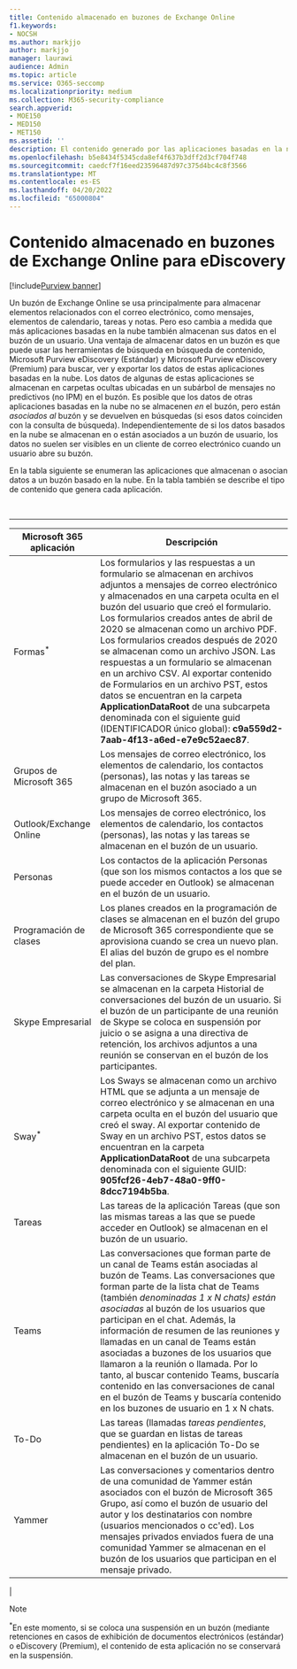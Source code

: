 ```yaml
---
title: Contenido almacenado en buzones de Exchange Online
f1.keywords:
- NOCSH
ms.author: markjjo
author: markjjo
manager: laurawi
audience: Admin
ms.topic: article
ms.service: O365-seccomp
ms.localizationpriority: medium
ms.collection: M365-security-compliance
search.appverid:
- MOE150
- MED150
- MET150
ms.assetid: ''
description: El contenido generado por las aplicaciones basadas en la nube en Microsoft 365 se almacena o asocia con el buzón Exchange Online de un usuario. Este contenido se puede buscar mediante las herramientas de Exhibición de documentos electrónicos de Microsoft.
ms.openlocfilehash: b5e8434f5345cda8ef4f637b3dff2d3cf704f748
ms.sourcegitcommit: caedcf7f16eed23596487d97c375d4bc4c8f3566
ms.translationtype: MT
ms.contentlocale: es-ES
ms.lasthandoff: 04/20/2022
ms.locfileid: "65000804"
---
```

# <a name="content-stored-in-exchange-online-mailboxes-for-ediscovery"></a>Contenido almacenado en buzones de Exchange Online para eDiscovery

[!include[Purview banner](../includes/purview-rebrand-banner.md)]

Un buzón de Exchange Online se usa principalmente para almacenar elementos relacionados con el correo electrónico, como mensajes, elementos de calendario, tareas y notas. Pero eso cambia a medida que más aplicaciones basadas en la nube también almacenan sus datos en el buzón de un usuario. Una ventaja de almacenar datos en un buzón es que puede usar las herramientas de búsqueda en búsqueda de contenido, Microsoft Purview eDiscovery (Estándar) y Microsoft Purview eDiscovery (Premium) para buscar, ver y exportar los datos de estas aplicaciones basadas en la nube. Los datos de algunas de estas aplicaciones se almacenan en carpetas ocultas ubicadas en un subárbol de mensajes no predictivos (no IPM) en el buzón. Es posible que los datos de otras aplicaciones basadas en la nube no se almacenen _en_ el buzón, pero están _asociados al_ buzón y se devuelven en búsquedas (si esos datos coinciden con la consulta de búsqueda). Independientemente de si los datos basados en la nube se almacenan en o están asociados a un buzón de usuario, los datos no suelen ser visibles en un cliente de correo electrónico cuando un usuario abre su buzón.

En la tabla siguiente se enumeran las aplicaciones que almacenan o asocian datos a un buzón basado en la nube. En la tabla también se describe el tipo de contenido que genera cada aplicación.

<br>

****

|Microsoft 365 aplicación|Descripción|
|---|---|
|Formas<sup>*</sup>|Los formularios y las respuestas a un formulario se almacenan en archivos adjuntos a mensajes de correo electrónico y almacenados en una carpeta oculta en el buzón del usuario que creó el formulario. Los formularios creados antes de abril de 2020 se almacenan como un archivo PDF. Los formularios creados después de 2020 se almacenan como un archivo JSON. Las respuestas a un formulario se almacenan en un archivo CSV. Al exportar contenido de Formularios en un archivo PST, estos datos se encuentran en la carpeta **ApplicationDataRoot** de una subcarpeta denominada con el siguiente guid (IDENTIFICADOR único global): **c9a559d2-7aab-4f13-a6ed-e7e9c52aec87**.|
|Grupos de Microsoft 365|Los mensajes de correo electrónico, los elementos de calendario, los contactos (personas), las notas y las tareas se almacenan en el buzón asociado a un grupo de Microsoft 365.|
|Outlook/Exchange Online|Los mensajes de correo electrónico, los elementos de calendario, los contactos (personas), las notas y las tareas se almacenan en el buzón de un usuario.|
|Personas|Los contactos de la aplicación Personas (que son los mismos contactos a los que se puede acceder en Outlook) se almacenan en el buzón de un usuario.|
|Programación de clases|Los planes creados en la programación de clases se almacenan en el buzón del grupo de Microsoft 365 correspondiente que se aprovisiona cuando se crea un nuevo plan. El alias del buzón de grupo es el nombre del plan.|
|Skype Empresarial|Las conversaciones de Skype Empresarial se almacenan en la carpeta Historial de conversaciones del buzón de un usuario. Si el buzón de un participante de una reunión de Skype se coloca en suspensión por juicio o se asigna a una directiva de retención, los archivos adjuntos a una reunión se conservan en el buzón de los participantes.|
|Sway<sup>*</sup>|Los Sways se almacenan como un archivo HTML que se adjunta a un mensaje de correo electrónico y se almacenan en una carpeta oculta en el buzón del usuario que creó el sway. Al exportar contenido de Sway en un archivo PST, estos datos se encuentran en la carpeta **ApplicationDataRoot** de una subcarpeta denominada con el siguiente GUID: **905fcf26-4eb7-48a0-9ff0-8dcc7194b5ba**.|
|Tareas|Las tareas de la aplicación Tareas (que son las mismas tareas a las que se puede acceder en Outlook) se almacenan en el buzón de un usuario.|
|Teams|Las conversaciones que forman parte de un canal de Teams están asociadas al buzón de Teams. Las conversaciones que forman parte de la lista chat de Teams (también *denominadas 1 x N chats) están asociadas* al buzón de los usuarios que participan en el chat. Además, la información de resumen de las reuniones y llamadas en un canal de Teams están asociadas a buzones de los usuarios que llamaron a la reunión o llamada. Por lo tanto, al buscar contenido Teams, buscaría contenido en las conversaciones de canal en el buzón de Teams y buscaría contenido en los buzones de usuario en 1 x N chats.|
|To-Do|Las tareas (llamadas *tareas pendientes*, que se guardan en listas de tareas pendientes) en la aplicación To-Do se almacenan en el buzón de un usuario.|
|Yammer|Las conversaciones y comentarios dentro de una comunidad de Yammer están asociados con el buzón de Microsoft 365 Grupo, así como el buzón de usuario del autor y los destinatarios con nombre (usuarios mencionados o cc'ed). Los mensajes privados enviados fuera de una comunidad Yammer se almacenan en el buzón de los usuarios que participan en el mensaje privado.|
|

> [!NOTE]
> <sup>*</sup>En este momento, si se coloca una suspensión en un buzón (mediante retenciones en casos de exhibición de documentos electrónicos (estándar) o eDiscovery (Premium), el contenido de esta aplicación no se conservará en la suspensión.
